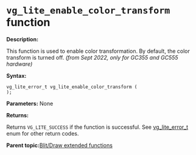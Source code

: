 # `vg_lite_enable_color_transform` function 

**Description:**

This function is used to enable color transformation. By default, the color transform is turned off. *\(from Sept 2022, only for GC355 and GC555 hardware\)*

**Syntax:**

```
vg_lite_error_t vg_lite_enable_color_transform (
);

```

**Parameters:** None

**Returns:**

Returns `VG_LITE_SUCCESS` if the function is successful. See [vg\_lite\_error\_t](vg_lite_error_t_enumeration.md) enum for other return codes.

**Parent topic:**[Blit/Draw extended functions](../topics/premultiply_and_scissor_functions.md)

